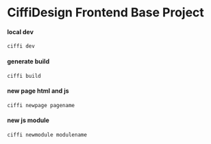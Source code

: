 # CiffiDesign Frontend Base Project #

#### local dev
```
ciffi dev
```
#### generate build
```
ciffi build
```
#### new page html and js
```
ciffi newpage pagename
```
#### new js module
```
ciffi newmodule modulename
```